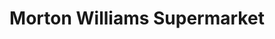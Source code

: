 ---
title: "Morton Williams Supermarket"
url: /new-york/morton-williams-supermarket/
shop: Supermarkt
---